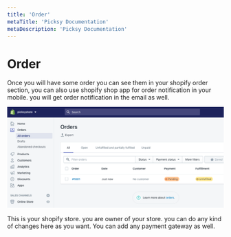 ```yaml
---
title: 'Order'
metaTitle: 'Picksy Documentation'
metaDescription: 'Picksy Documentation'
---
```


# Order

Once you will have some order you can see them in your shopify order section, you can also use shopify shop app for order notification in your mobile. you will get order notification in the email as well.

![](./assets/order.png)

This is your shopify store. you are owner of your store. you can do any kind of changes here as you want. You can add any payment gateway as well.
